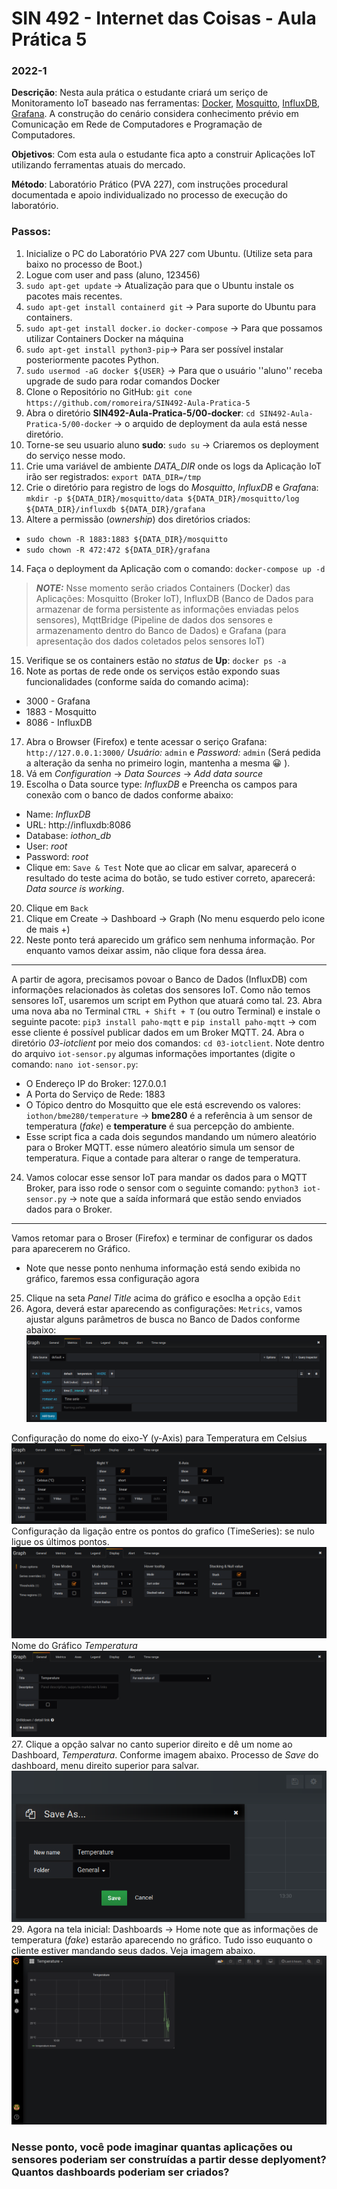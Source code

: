 # SIN 492 - Internet das Coisas - Aula Prática 5
### 2022-1
**Descrição**: Nesta aula prática o estudante criará um seriço de Monitoramento IoT baseado nas ferramentas: [Docker](https://www.docker.com/), [Mosquitto](https://mosquitto.org), [InfluxDB](https://www.influxdata.com/), [Grafana](https://grafana.com/). A construção do cenário considera conhecimento prévio em Comunicação em Rede de Computadores e Programação de Computadores.

**Objetivos**: Com esta aula o estudante fica apto a construir Aplicações IoT utilizando ferramentas atuais do mercado.

**Método**: Laboratório Prático (PVA 227), com instruções procedural documentada e apoio individualizado no processo de execução do laboratório.

### Passos:
1. Inicialize o PC do Laboratório PVA 227 com Ubuntu. (Utilize seta para baixo no processo de Boot.)
2. Logue com user and pass (aluno, 123456)
3. `sudo apt-get update` &rarr; Atualização para que o Ubuntu instale os pacotes mais recentes.
4. `sudo apt-get install containerd git` &rarr; Para suporte do Ubuntu para containers.
5. `sudo apt-get install docker.io docker-compose` &rarr; Para que possamos utilizar Containers Docker na máquina
6. `sudo apt-get install python3-pip`&rarr; Para ser possível instalar posteriormente pacotes Python.
7. `sudo usermod -aG docker ${USER}` &rarr; Para que o usuário ''aluno'' receba upgrade de sudo para rodar comandos Docker
8. Clone o Repositório no GitHub: `git cone https://github.com/romoreira/SIN492-Aula-Pratica-5`
9. Abra o diretório  **SIN492-Aula-Pratica-5/00-docker**:  `cd SIN492-Aula-Pratica-5/00-docker` &rarr; o arquido de deployment da aula está nesse diretório.
10. Torne-se seu usuario aluno **sudo**: `sudo su` &rarr; Criaremos os deployment do serviço nesse modo.
11. Crie uma variável de ambiente *DATA_DIR* onde os logs da Aplicação IoT irão ser registrados: `export DATA_DIR=/tmp`
12. Crie o diretório para registro de logs do *Mosquitto*, *InfluxDB* e *Grafan*a: `mkdir -p ${DATA_DIR}/mosquitto/data ${DATA_DIR}/mosquitto/log ${DATA_DIR}/influxdb ${DATA_DIR}/grafana`
13. Altere a permissão (*ownership*) dos diretórios criados:
* `sudo chown -R 1883:1883 ${DATA_DIR}/mosquitto`
* `sudo chown -R 472:472 ${DATA_DIR}/grafana`
14. Faça o deployment da Aplicação com o comando: `docker-compose up -d`
> **_NOTE:_**  Nsse momento serão criados Containers (Docker) das Aplicações: Mosquitto (Broker IoT), InfluxDB (Banco de Dados para armazenar de forma persistente as informações enviadas pelos sensores), MqttBridge (Pipeline de dados dos sensores e armazenamento dentro do Banco de Dados) e Grafana (para apresentação dos dados coletados pelos sensores IoT)

15. Verifique se os containers estão no *status* de **Up**: `docker ps -a`
16. Note as portas de rede onde os serviços estão expondo suas funcionalidades (conforme saída do comando acima):
* 3000 - Grafana
* 1883 - Mosquitto
* 8086 - InfluxDB
17. Abra o Browser (Firefox) e tente acessar o seriço Grafana: `http://127.0.0.1:3000/` *Usuário:* `admin` e *Password:* `admin` (Será pedida a alteração da senha no primeiro login, mantenha a mesma :grinning: ).
18. Vá em *Configuration* &rarr; *Data Sources*  &rarr; *Add data source*
19. Escolha o Data source type: *InfluxDB* e Preencha os campos para conexão com o banco de dados conforme abaixo:
* Name: *InfluxDB*
* URL: http://influxdb:8086
* Database: *iothon_db*
* User: *root*
* Password: *root*
* Clique em: `Save & Test`
Note que ao clicar em salvar, aparecerá o resultado do teste acima do botão, se tudo estiver correto, aparecerá: _Data source is working_.
20. Clique em `Back`
21. Clique em Create &rarr; Dashboard &rarr; Graph (No menu esquerdo pelo icone de mais +)
22. Neste ponto terá aparecido um gráfico sem nenhuma informação. Por enquanto vamos deixar assim, não clique fora dessa área.
___
A partir de agora, precisamos povoar o Banco de Dados (InfluxDB) com informações relacionados às coletas dos sensores IoT. Como não temos sensores IoT, usaremos um script em Python que atuará como tal.
23. Abra uma nova aba no Terminal `CTRL + Shift + T` (ou outro Terminal) e instale o seguinte pacote: `pip3 install paho-mqtt` e `pip install paho-mqtt` &rarr; com esse cliente é possível publicar dados em um Broker MQTT.
24. Abra o diretório *03-iotclient* por meio dos comandos: `cd 03-iotclient`. Note dentro do arquivo `iot-sensor.py` algumas informações importantes (digite o comando: `nano iot-sensor.py`:
* O Endereço IP do Broker: 127.0.0.1
* A Porta do Serviço de Rede: 1883
* O Tópico dentro do Mosquitto que ele está escrevendo os valores: `iothon/bme280/temperature` &rarr; **bme280** é a referência à um sensor de temperatura (*fake*) e **temperature** é sua percepção do ambiente.
* Esse script fica a cada dois segundos mandando um número aleatório para o Broker MQTT. esse número aleatório simula um sensor de temperatura. Fique a contade para alterar o range de temperatura.
24. Vamos colocar esse sensor IoT para mandar os dados para o MQTT Broker, para isso rode o sensor com o seguinte comando: `python3 iot-sensor.py` &rarr; note que a saída informará que estão sendo enviados dados para o Broker.
___
Vamos retomar para o Broser (Firefox) e terminar de configurar os dados para aparecerem no Gráfico.
* Note que nesse ponto nenhuma informação está sendo exibida no gráfico, faremos essa configuração agora
25. Clique na seta *Panel Title* acima do gráfico e esoclha a opção `Edit`
26. Agora, deverá estar aparecendo as configurações: `Metrics`, vamos ajustar alguns parâmetros de busca no Banco de Dados conforme abaixo:
![Configuração da Consulta ao Bando de Dados](img/1.png)

Configuração do nome do eixo-Y (y-Axis) para Temperatura em Celsius
![Configuração da Consulta ao Bando de Dados](img/2.png)
Configuração da ligação entre os pontos do grafico (TimeSeries): se nulo ligue os últimos pontos.
![Configuração da Consulta ao Bando de Dados](img/3.png)
Nome do Gráfico *Temperatura*
![Configuração da Consulta ao Bando de Dados](img/4.png)
27. Clique a opção salvar no canto superior direito e dê um nome ao Dashboard, *Temperatura*. Conforme imagem abaixo.
Processo de *Save* do dashboard, menu direito superior para salvar.
![Configuração da Consulta ao Bando de Dados](img/5.png)
29. Agora na tela inicial: Dashboards &rarr; Home note que as informações de temperatura (*fake*) estarão aparecendo no gráfico. Tudo isso euquanto o cliente estiver mandando seus dados. Veja imagem abaixo.
![Configuração da Consulta ao Bando de Dados](img/6.png)
### Nesse ponto, você pode imaginar quantas aplicações ou sensores poderiam ser construídas a partir desse deplyoment? Quantos dashboards poderiam ser criados?


